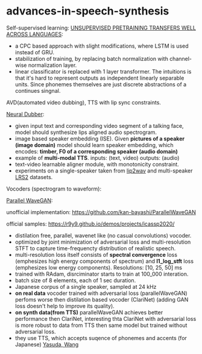 # advances-in-speech-synthesis

Self-supervised learning:
[UNSUPERVISED PRETRAINING TRANSFERS WELL ACROSS LANGUAGES](https://arxiv.org/pdf/2002.02848.pdf):
- a CPC based approach with slight modifications, where LSTM is used instead of GRU.
- stabilization of training, by replacing batch normalization with channel-wise normalization layer.
- linear classificator is replaced with 1 layer transformer. The intuitions is that it's hard to represent outputs as independent linearly separable units. Since phonemes themselves are just discrete abstractions of a continues singnal.


AVD(automated video dubbing), TTS with lip sync constraints.

[Neural Dubber](https://arxiv.org/abs/2110.08243):
- given input text and corresponding video segment of a talking face, model should synthesize lips aligned audio spectrogram.
- image based speaker embedding (ISE). Given **pictures of a speaker (image domain)** model should learn speaker embedding, which encodes: **timber, F0 of a corresponding speaker (audio domain)**
- example of **multi-modal TTS**. inputs: (text, video) outputs: (audio)
- text-video learnable aligner module, with monotonicity constraint.
- experiments on a single-speaker taken from [lip2wav](https://github.com/Rudrabha/Lip2Wav) and multi-speaker [LRS2](https://www.robots.ox.ac.uk/~vgg/data/lip_reading/lrs2.html) datasets.

Vocoders (spectrogram to waveform):

[Parallel WaveGAN](https://arxiv.org/abs/1910.11480):

unofficial implementation: https://github.com/kan-bayashi/ParallelWaveGAN

official samples: https://r9y9.github.io/demos/projects/icassp2020/

- distilation free, parallel, wavenet like (no casual convolutions) vocoder.
- optimized by joint minimization of adversarial loss and multi-resolution STFT to capture time-frequencty distribution of realistic speech.
- multi-resolution loss itself consists of **spectral convergence** loss (emphesizes high energy components of spectrum) and **l1_log_stft** loss (emphesizes low energy components). Resolutions: [10, 25, 50] ms
- trained with RAdam, disrciminator starts to train at 100_000 interation.
- batch size of 8 elements, each of 1 sec duration.
- Japanese corpus of a single speaker, sampled at 24 kHz
- **on real data** vocoder trained with adversarial loss (parallelWaveGAN) perfoms worse then distilation based vocoder (ClariNet) (adding GAN loss doesn't help to improve its quality).
- **on synth data(from TTS)** parallelWaveGAN achieves better performance then ClariNet, interesting thta ClariNet with adversarial loss is more robust to data from TTS then same model but trained without adversarial loss.
- they use TTS, which accepts suqence of phonemes and accents (for Japanese) [Yasuda, Wang](https://arxiv.org/abs/1810.11960v1)
